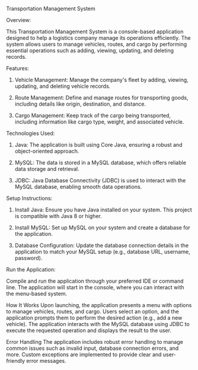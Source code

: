Transportation Management System

Overview:

  This Transportation Management System is a console-based application designed to help a logistics company manage its operations efficiently. The system allows users to manage vehicles, routes, and cargo by performing essential operations such as adding, viewing, updating, and deleting records.

Features:

1) Vehicle Management: Manage the company's fleet by adding, viewing, updating, and deleting vehicle records.
   
2) Route Management: Define and manage routes for transporting goods, including details like origin, destination, and distance.
   
3) Cargo Management: Keep track of the cargo being transported, including information like cargo type, weight, and associated vehicle.

Technologies Used:

  1) Java: The application is built using Core Java, ensuring a robust and object-oriented approach.
     
  2) MySQL: The data is stored in a MySQL database, which offers reliable data storage and retrieval.
  
  3) JDBC: Java Database Connectivity (JDBC) is used to interact with the MySQL database, enabling smooth data operations.

Setup Instructions:

  1) Install Java: Ensure you have Java installed on your system. This project is compatible with Java 8 or higher.

  2) Install MySQL: Set up MySQL on your system and create a database for the application.
    
  3) Database Configuration: Update the database connection details in the application to match your MySQL setup (e.g., database URL, username, password).

Run the Application:

  Compile and run the application through your preferred IDE or command line. The application will start in the console, where you can interact with the menu-based system.

How It Works
  Upon launching, the application presents a menu with options to manage vehicles, routes, and cargo.
  Users select an option, and the application prompts them to perform the desired action (e.g., add a new vehicle).
  The application interacts with the MySQL database using JDBC to execute the requested operation and displays the result to the user.

Error Handling
  The application includes robust error handling to manage common issues such as invalid input, database connection errors, and more. Custom exceptions are implemented to provide clear and user-friendly error messages.


